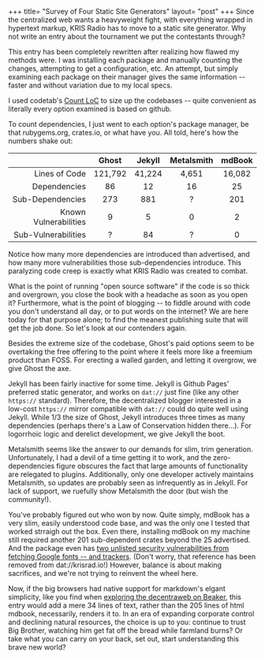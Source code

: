 +++
title=  "Survey of Four Static Site Generators"
layout= "post"
+++
Since the centralized web wants a heavyweight fight, with everything wrapped in hypertext markup, KRIS Radio has to move to a static site generator. Why not write an entry about the tournament we put the contestants through? 

This entry has been completely rewritten after realizing how flawed my methods were. I was installing each package and manually counting the changes, attempting to get a configuration, etc. An attempt, but simply examining each package on their manager gives the same information -- faster and without variation due to my local specs. 

I used codetab's [Count LoC](https://codetabs.com/count-loc/count-loc-online.html) to size up the codebases -- quite convenient as literally every option examined is based on github. 

To count dependencies, I just went to each option's package manager, be that rubygems.org, crates.io, or what have you. All told, here's how the numbers shake out: 

|                     |Ghost  |Jekyll|Metalsmith|mdBook|
|--------------------:|:-----:|:----:|:--------:|:----:|
|Lines of Code        |121,792|41,224|4,651     |16,082|
|Dependencies         |86     |12    |16        |25    |
|Sub-Dependencies     |273    |881   |?			|201   |
|Known Vulnerabilities|9      |5     |0         |2     |
|Sub-Vulnerabilities  |?      |84    |?         |0     |

Notice how many more dependencies are introduced than advertised, and how many more vulnerabilities those sub-dependencies introduce. This paralyzing code creep is exactly what KRIS Radio was created to combat. 

What is the point of running "open source software" if the code is so thick and overgrown, you close the book with a headache as soon as you open it? Furthermore, what is the point of blogging -- to fiddle around with code you don't understand all day, or to put words on the internet? We are here today for that purpose alone; to find the meanest publishing suite that will get the job done. So let's look at our contenders again. 

Besides the extreme size of the codebase, Ghost's paid options seem to be overtaking the free offering to the point where it feels more like a freemium product than FOSS. For erecting a walled garden, and letting it overgrow, we give Ghost the axe. 

Jekyll has been fairly inactive for some time. Jekyll is Github Pages' preferred static generator, and works on `dat://` just fine (like any other `https://` standard). Therefore, the decentralized blogger interested in a low-cost `https://` mirror compatible with `dat://` could do quite well using Jekyll. While 1/3 the size of Ghost, Jekyll introduces three times as many dependencies (perhaps there's a Law of Conservation hidden there...). For logorrhoic logic and derelict development, we give Jekyll the boot. 

Metalsmith seems like the answer to our demands for slim, trim generation. Unfortunately, I had a devil of a time getting it to work, and the zero-dependencies figure obscures the fact that large amounts of functionality are relegated to plugins. Additionally, only one developer actively maintains Metalsmith, so updates are probably seen as infrequently as in Jekyll. For lack of support, we ruefully show Metalsmith the door (but wish the community!). 

You've probably figured out who won by now. Quite simply, mdBook has a very slim, easily understood code base, and was the only one I tested that worked strraigh out the box. Even there, installing mdBook on my machine still required another 201 sub-dependent crates beyond the 25 advertised. And the package even has [two unlisted security vulnerabilities from fetching Google fonts -- and trackers](https://github.com/rust-lang-nursery/mdBook/issues/847). (Don't worry, that reference has been removed from dat://krisrad.io!) However, balance is about making sacrifices, and we're not trying to reinvent the wheel here. 

Now, if the big browsers had native support for markdown's elgant simplicity, like you find when [exploring the decentraweb on Beaker](https://explore.beakerbrowser.com/), this entry would add a mere 34 lines of text, rather than the 205 lines of html mdbook, necessarily, renders it to. In an era of expanding corporate control and declining natural resources, the choice is up to you: continue to trust Big Brother, watching him get fat off the bread while farmland burns? Or take what you can carry on your back, set out, start understanding this brave new world? 